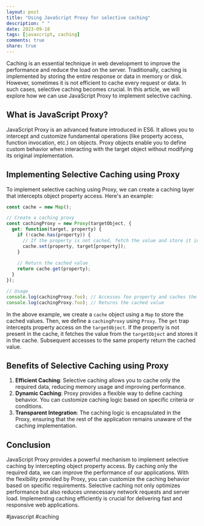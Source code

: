 ```yaml
---
layout: post
title: "Using JavaScript Proxy for selective caching"
description: " "
date: 2023-09-18
tags: [javascript, caching]
comments: true
share: true
---
```


Caching is an essential technique in web development to improve the performance and reduce the load on the server. Traditionally, caching is implemented by storing the entire response or data in memory or disk. However, sometimes it is not efficient to cache every request or data. In such cases, selective caching becomes crucial. In this article, we will explore how we can use JavaScript Proxy to implement selective caching.

## What is JavaScript Proxy?

JavaScript Proxy is an advanced feature introduced in ES6. It allows you to intercept and customize fundamental operations (like property access, function invocation, etc.) on objects. Proxy objects enable you to define custom behavior when interacting with the target object without modifying its original implementation.

## Implementing Selective Caching using Proxy

To implement selective caching using Proxy, we can create a caching layer that intercepts object property access. Here's an example:

```javascript
const cache = new Map();

// Create a caching proxy
const cachingProxy = new Proxy(targetObject, {
  get: function(target, property) {
    if (!cache.has(property)) {
      // If the property is not cached, fetch the value and store it in the cache
      cache.set(property, target[property]);
    }
    
    // Return the cached value
    return cache.get(property);
  }
});

// Usage
console.log(cachingProxy.foo); // Accesses foo property and caches the value
console.log(cachingProxy.foo); // Returns the cached value
```

In the above example, we create a `cache` object using a `Map` to store the cached values. Then, we define a `cachingProxy` using `Proxy`. The `get` trap intercepts property access on the `targetObject`. If the property is not present in the cache, it fetches the value from the `targetObject` and stores it in the cache. Subsequent accesses to the same property return the cached value.

## Benefits of Selective Caching using Proxy

1. **Efficient Caching**: Selective caching allows you to cache only the required data, reducing memory usage and improving performance.
2. **Dynamic Caching**: Proxy provides a flexible way to define caching behavior. You can customize caching logic based on specific criteria or conditions.
3. **Transparent Integration**: The caching logic is encapsulated in the Proxy, ensuring that the rest of the application remains unaware of the caching implementation.

## Conclusion

JavaScript Proxy provides a powerful mechanism to implement selective caching by intercepting object property access. By caching only the required data, we can improve the performance of our applications. With the flexibility provided by Proxy, you can customize the caching behavior based on specific requirements. Selective caching not only optimizes performance but also reduces unnecessary network requests and server load. Implementing caching efficiently is crucial for delivering fast and responsive web applications.

#javascript #caching